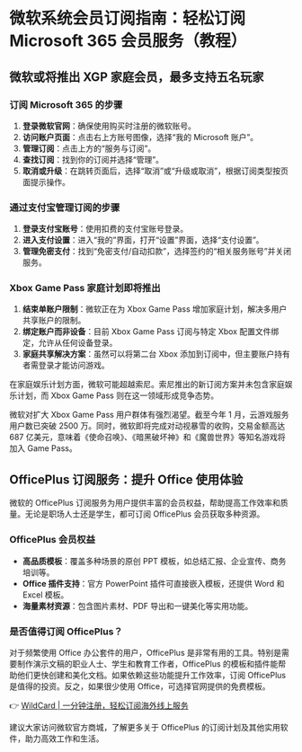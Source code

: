 # 微软系统会员订阅指南：轻松订阅 Microsoft 365 会员服务（教程）

## 微软或将推出 XGP 家庭会员，最多支持五名玩家

### 订阅 Microsoft 365 的步骤

1. **登录微软官网**：确保使用购买时注册的微软账号。
2. **访问账户页面**：点击右上方账号图像，选择“我的 Microsoft 账户”。
3. **管理订阅**：点击上方的“服务与订阅”。
4. **查找订阅**：找到你的订阅并选择“管理”。
5. **取消或升级**：在跳转页面后，选择“取消”或“升级或取消”，根据订阅类型按页面提示操作。

### 通过支付宝管理订阅的步骤

1. **登录支付宝账号**：使用扣费的支付宝账号登录。
2. **进入支付设置**：进入“我的”界面，打开“设置”界面，选择“支付设置”。
3. **管理免密支付**：找到“免密支付/自动扣款”，选择签约的“相关服务账号”并关闭服务。

### Xbox Game Pass 家庭计划即将推出

1. **结束单账户限制**：微软正在为 Xbox Game Pass 增加家庭计划，解决多用户共享账户的限制。
2. **绑定账户而非设备**：目前 Xbox Game Pass 订阅与特定 Xbox 配置文件绑定，允许从任何设备登录。
3. **家庭共享解决方案**：虽然可以将第二台 Xbox 添加到订阅中，但主要账户持有者需登录才能访问游戏。

在家庭娱乐计划方面，微软可能超越索尼。索尼推出的新订阅方案并未包含家庭娱乐计划，而 Xbox Game Pass 则在这一领域形成竞争态势。

微软对扩大 Xbox Game Pass 用户群体有强烈渴望。截至今年 1 月，云游戏服务用户数已突破 2500 万。同时，微软即将完成对动视暴雪的收购，交易金额高达 687 亿美元，意味着《使命召唤》、《暗黑破坏神》和《魔兽世界》等知名游戏将加入 Game Pass。

## OfficePlus 订阅服务：提升 Office 使用体验

微软的 OfficePlus 订阅服务为用户提供丰富的会员权益，帮助提高工作效率和质量。无论是职场人士还是学生，都可订阅 OfficePlus 会员获取多种资源。

### OfficePlus 会员权益

- **高品质模板**：覆盖多种场景的原创 PPT 模板，如总结汇报、企业宣传、商务培训等。
- **Office 插件支持**：官方 PowerPoint 插件可直接嵌入模板，还提供 Word 和 Excel 模板。
- **海量素材资源**：包含图片素材、PDF 导出和一键美化等实用功能。

### 是否值得订阅 OfficePlus？

对于频繁使用 Office 办公套件的用户，OfficePlus 是非常有用的工具。特别是需要制作演示文稿的职业人士、学生和教育工作者，OfficePlus 的模板和插件能帮助他们更快创建和美化文档。如果依赖这些功能提升工作效率，订阅 OfficePlus 是值得的投资。反之，如果很少使用 Office，可选择官网提供的免费模板。

👉 [WildCard | 一分钟注册，轻松订阅海外线上服务](https://bbtdd.com/WildCard)

建议大家访问微软官方商城，了解更多关于 OfficePlus 的订阅计划及其他实用软件，助力高效工作和生活。